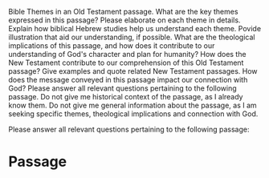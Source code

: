 Bible Themes in an Old Testament passage.
What are the key themes expressed in this passage?  Please elaborate on each theme in details.  
Explain how biblical Hebrew studies help us understand each theme.  Povide illustration that aid our understanding, if possible.
What are the theological implications of this passage, and how does it contribute to our understanding of God's character and plan for humanity?
How does the New Testament contribute to our comprehension of this Old Testament passage? Give examples and quote related New Testament passages.
How does the message conveyed in this passage impact our connection with God?
Please answer all relevant questions pertaining to the following passage.
Do not give me historical context of the passage, as I already know them. 
Do not give me general information about the passage, as I am seeking specific themes, theological implications and connection with God.

Please answer all relevant questions pertaining to the following passage:

# Passage
